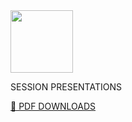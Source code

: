 
  <div class="chapter-center">
    <img width="100px" src="slides/ai-finance-summit-2025/copilot-enterprise.png">
    <div class="column2">
      <p class="title">SESSION PRESENTATIONS</p>
      <p class="title"><a href="https://ny-ai-finance.re-work.co/presentations?__hstc=251652889.f0ffb59cd635e218eb01a45f90dfce26.1745520488096.1745520488096.1745520488096.1&__hssc=251652889.1.1745520488096&__hsfp=2582068372" target="_blank">📄 PDF DOWNLOADS</a></p>
    </div>
  </div>